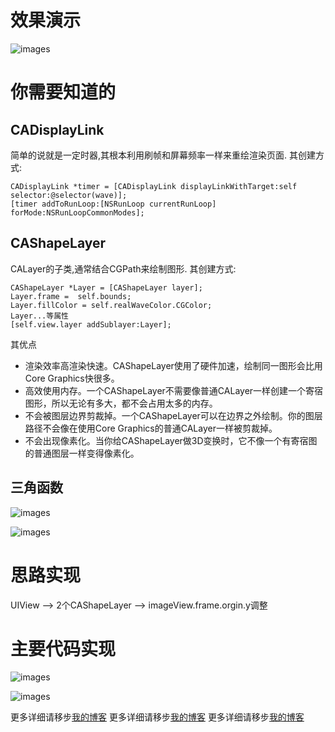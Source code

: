 
# 效果演示

![images](https://raw.githubusercontent.com/Josin22/JSWave/master/Images/jswave.gif)


# 你需要知道的

## CADisplayLink
简单的说就是一定时器,其根本利用刷帧和屏幕频率一样来重绘渲染页面.
其创建方式:
    
    CADisplayLink *timer = [CADisplayLink displayLinkWithTarget:self selector:@selector(wave)];
    [timer addToRunLoop:[NSRunLoop currentRunLoop] forMode:NSRunLoopCommonModes];
    
## CAShapeLayer
CALayer的子类,通常结合CGPath来绘制图形.
其创建方式:
	
	CAShapeLayer *Layer = [CAShapeLayer layer];
	Layer.frame =  self.bounds;
    Layer.fillColor = self.realWaveColor.CGColor;
    Layer...等属性
    [self.view.layer addSublayer:Layer];

其优点    

* 渲染效率高渲染快速。CAShapeLayer使用了硬件加速，绘制同一图形会比用Core Graphics快很多。
* 高效使用内存。一个CAShapeLayer不需要像普通CALayer一样创建一个寄宿图形，所以无论有多大，都不会占用太多的内存。
* 不会被图层边界剪裁掉。一个CAShapeLayer可以在边界之外绘制。你的图层路径不会像在使用Core Graphics的普通CALayer一样被剪裁掉。
* 不会出现像素化。当你给CAShapeLayer做3D变换时，它不像一个有寄宿图的普通图层一样变得像素化。


## 三角函数

![images](https://raw.githubusercontent.com/Josin22/JSWave/master/Images/sinf.png)

![images](https://raw.githubusercontent.com/Josin22/JSWave/master/Images/cosf.png)



# 思路实现

UIView --> 2个CAShapeLayer --> imageView.frame.orgin.y调整

# 主要代码实现

![images](https://raw.githubusercontent.com/Josin22/JSWave/master/Images/code_wave.png)

![images](https://raw.githubusercontent.com/Josin22/JSWave/master/Images/code_wave_h.png)


更多详细请移步[我的博客](http://qiaotongxin.cc/2016/08/22/20160822/#more)
更多详细请移步[我的博客](http://qiaotongxin.cc/2016/08/22/20160822/#more)
更多详细请移步[我的博客](http://qiaotongxin.cc/2016/08/22/20160822/#more)